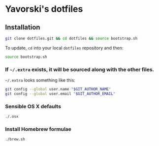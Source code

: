 # Yavorski's dotfiles

## Installation

```bash
git clone dotfiles.git && cd dotfiles && source bootstrap.sh
```

To update, `cd` into your local `dotfiles` repository and then:

```bash
source bootstrap.sh
```

### If `~/.extra` exists, it will be sourced along with the other files. 

`~/.extra` looks something like this:

```bash
git config --global user.name "$GIT_AUTHOR_NAME"
git config --global user.email "$GIT_AUTHOR_EMAIL"
```

### Sensible OS X defaults

```bash
./.osx
```

### Install Homebrew formulae

```bash
./brew.sh
```
